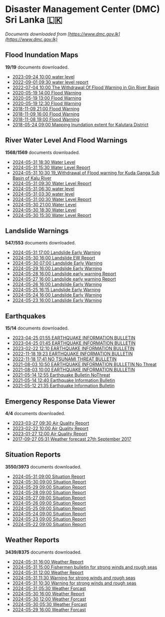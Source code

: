 # Disaster Management Center (DMC) Sri Lanka :sri_lanka:

*Documents downloaded from [https://www.dmc.gov.lk](https://www.dmc.gov.lk)*

## Flood Inundation Maps

**19/19** documents downloaded.

* [2023-09-24 10:00 water level](data/flood-inundation-maps/20230924.1000.water-level.pdf)
* [2022-09-01 09:30 water level report](data/flood-inundation-maps/20220901.0930.water-level-report.pdf)
* [2022-07-04 10:00 The Withdrawal Of Flood Warning in Gin River Basin](data/flood-inundation-maps/20220704.1000.the-withdrawal-of-flood-warning-in-gin-river-basin.pdf)
* [2020-05-19 14:00 Flood Warning](data/flood-inundation-maps/20200519.1400.flood-warning.pdf)
* [2020-05-19 13:00 Flood Warning](data/flood-inundation-maps/20200519.1300.flood-warning.pdf)
* [2020-05-19 12:30 Flood Warning](data/flood-inundation-maps/20200519.1230.flood-warning.pdf)
* [2018-11-09 21:00 Flood Warning](data/flood-inundation-maps/20181109.2100.flood-warning.PDF)
* [2018-11-09 16:00 Flood Warning](data/flood-inundation-maps/20181109.1600.flood-warning.PDF)
* [2018-11-08 19:00 Flood Warning](data/flood-inundation-maps/20181108.1900.flood-warning.PDF)
* [2018-05-24 09:00 Mapping Inundation extent for Kalutara District](data/flood-inundation-maps/20180524.0900.mapping-inundation-extent-for-kalutara-district.pdf)

## River Water Level And Flood Warnings

**1568/1569** documents downloaded.

* [2024-05-31 18:30 Water Level](data/river-water-level-and-flood-warnings/20240531.1830.water-level.pdf)
* [2024-05-31 15:30 Water Level Report](data/river-water-level-and-flood-warnings/20240531.1530.water-level-report.pdf)
* [2024-05-31 10:30 19_Withdrawal of Flood warning for Kuda Ganga Sub Basin of Kalu River](data/river-water-level-and-flood-warnings/20240531.1030.19_withdrawal-of-flood-warning-for-kuda-ganga-sub-basin-of-kalu-river.pdf)
* [2024-05-31 09:30 Water Level Report](data/river-water-level-and-flood-warnings/20240531.0930.water-level-report.pdf)
* [2024-05-31 06:30 water level](data/river-water-level-and-flood-warnings/20240531.0630.water-level.pdf)
* [2024-05-31 03:30 water level](data/river-water-level-and-flood-warnings/20240531.0330.water-level.pdf)
* [2024-05-31 00:30 Water Level Report](data/river-water-level-and-flood-warnings/20240531.0030.water-level-report.pdf)
* [2024-05-30 21:00 Water Level](data/river-water-level-and-flood-warnings/20240530.2100.water-level.pdf)
* [2024-05-30 18:30 Water Level](data/river-water-level-and-flood-warnings/20240530.1830.water-level.pdf)
* [2024-05-30 15:30 Water Level Report](data/river-water-level-and-flood-warnings/20240530.1530.water-level-report.pdf)

## Landslide Warnings

**547/553** documents downloaded.

* [2024-05-31 17:00 Landslide Early Warning](data/landslide-warnings/20240531.1700.landslide-early-warning.pdf)
* [2024-05-30 16:00 Landslide EW Report](data/landslide-warnings/20240530.1600.landslide-ew-report.pdf)
* [2024-05-30 07:00 Landslide Early Warning](data/landslide-warnings/20240530.0700.landslide-early-warning.pdf)
* [2024-05-29 16:00 Landslide Early Warning](data/landslide-warnings/20240529.1600.landslide-early-warning.pdf)
* [2024-05-28 16:00 Landslide early warning Report](data/landslide-warnings/20240528.1600.landslide-early-warning-report.pdf)
* [2024-05-27 16:00 Landslide early warning Report](data/landslide-warnings/20240527.1600.landslide-early-warning-report.pdf)
* [2024-05-26 16:00 Landslide Early Warning](data/landslide-warnings/20240526.1600.landslide-early-warning.pdf)
* [2024-05-25 16:15 Landslide Early Warning](data/landslide-warnings/20240525.1615.landslide-early-warning.pdf)
* [2024-05-24 16:00 Landslide Early Warning](data/landslide-warnings/20240524.1600.landslide-early-warning.pdf)
* [2024-05-23 16:00 Landslide Early Warning](data/landslide-warnings/20240523.1600.landslide-early-warning.pdf)

## Earthquakes

**15/14** documents downloaded.

* [2023-04-25 01:55 EARTHQUAKE INFORMATION BULLETIN](data/earthquakes/20230425.0155.earthquake-information-bulletin.pdf)
* [2023-04-25 01:45 EARTHQUAKE INFORMATION BULLETIN](data/earthquakes/20230425.0145.earthquake-information-bulletin.pdf)
* [2023-02-22 12:10 EARTHQUAKE INFORMATION BULLETIN](data/earthquakes/20230222.1210.earthquake-information-bulletin.pdf)
* [2022-11-18 19:23 EARTHQUAKE INFORMATION BULLETIN](data/earthquakes/20221118.1923.earthquake-information-bulletin.pdf)
* [2022-11-18 17:41 NO TSUNAMI THREAT BULLETIN](data/earthquakes/20221118.1741.no-tsunami-threat-bulletin.pdf)
* [2021-08-03 10:50 EARTHQUAKE INFORMATION BULLETIN No Threat](data/earthquakes/20210803.1050.earthquake-information-bulletin-no-threat.pdf)
* [2021-08-03 10:00 EARTHQUAKE INFORMATION BULLETIN](data/earthquakes/20210803.1000.earthquake-information-bulletin.pdf)
* [2021-05-14 12:55 Earthquake Bulletin NoThreat](data/earthquakes/20210514.1255.earthquake-bulletin-nothreat.pdf)
* [2021-05-14 12:40 Earthquake Information Bulletin](data/earthquakes/20210514.1240.earthquake-information-bulletin.pdf)
* [2021-05-12 21:35 Earthquake Information Bulletin](data/earthquakes/20210512.2135.earthquake-information-bulletin.pdf)

## Emergency Response Data Viewer

**4/4** documents downloaded.

* [2023-03-27 09:30 Air Quality Report](data/emergency-response-data-viewer/20230327.0930.air-quality-report.pdf)
* [2023-02-22 10:00 Air Quality Report](data/emergency-response-data-viewer/20230222.1000.air-quality-report.pdf)
* [2023-01-27 12:00 Air Quality Report](data/emergency-response-data-viewer/20230127.1200.air-quality-report.pdf)
* [2017-09-27 05:31 Weather forecast 27th September 2017](data/emergency-response-data-viewer/20170927.0531.weather-forecast-27th-september-2017.pdf)

## Situation Reports

**3550/3973** documents downloaded.

* [2024-05-31 09:00 Situation Report](data/situation-reports/20240531.0900.situation-report.pdf)
* [2024-05-30 09:00 Situation Report](data/situation-reports/20240530.0900.situation-report.pdf)
* [2024-05-29 09:00 Situation Report](data/situation-reports/20240529.0900.situation-report.pdf)
* [2024-05-28 09:00 Situation Report](data/situation-reports/20240528.0900.situation-report.pdf)
* [2024-05-27 09:00 Situation Report](data/situation-reports/20240527.0900.situation-report.pdf)
* [2024-05-26 09:00 Situation Report](data/situation-reports/20240526.0900.situation-report.pdf)
* [2024-05-25 09:00 Situation Report](data/situation-reports/20240525.0900.situation-report.pdf)
* [2024-05-24 09:00 Situation Report](data/situation-reports/20240524.0900.situation-report.pdf)
* [2024-05-23 09:00 Situation Report](data/situation-reports/20240523.0900.situation-report.pdf)
* [2024-05-22 09:00 Situation Report](data/situation-reports/20240522.0900.situation-report.pdf)

## Weather Reports

**3439/8375** documents downloaded.

* [2024-05-31 16:00 Weather Report](data/weather-reports/20240531.1600.weather-report.pdf)
* [2024-05-31 15:00 Fishermen bulletin for strong winds and rough seas](data/weather-reports/20240531.1500.fishermen-bulletin-for-strong-winds-and-rough-seas.pdf)
* [2024-05-31 12:00 Weather Report](data/weather-reports/20240531.1200.weather-report.pdf)
* [2024-05-31 11:30 Warning for strong winds and rough seas](data/weather-reports/20240531.1130.warning-for-strong-winds-and-rough-seas.pdf)
* [2024-05-31 10:30 Warning for strong winds and rough seas](data/weather-reports/20240531.1030.warning-for-strong-winds-and-rough-seas.pdf)
* [2024-05-31 05:30 Weather Forcast](data/weather-reports/20240531.0530.weather-forcast.pdf)
* [2024-05-30 16:00 Weather Report](data/weather-reports/20240530.1600.weather-report.pdf)
* [2024-05-30 12:00 Weather Forcast](data/weather-reports/20240530.1200.weather-forcast.pdf)
* [2024-05-30 05:30 Weather Forcast](data/weather-reports/20240530.0530.weather-forcast.pdf)
* [2024-05-29 16:00 Weather Forcast](data/weather-reports/20240529.1600.weather-forcast.pdf)
